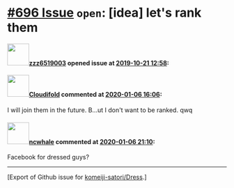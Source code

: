 # [\#696 Issue](https://github.com/komeiji-satori/Dress/issues/696) `open`: [idea] let's rank them

#### <img src="https://avatars.githubusercontent.com/u/1625608?u=f0e5130dd11a4b783c22032b6b7708ecc8e72401&v=4" width="50">[zzz6519003](https://github.com/zzz6519003) opened issue at [2019-10-21 12:58](https://github.com/komeiji-satori/Dress/issues/696):



#### <img src="https://avatars.githubusercontent.com/u/55614332?u=e82225b16e30f1c4e24e5910229247449fe39ca8&v=4" width="50">[Cloudifold](https://github.com/Cloudifold) commented at [2020-01-06 16:06](https://github.com/komeiji-satori/Dress/issues/696#issuecomment-571198162):

I will join them in the future.
B...ut I don't want to be ranked.
qwq

#### <img src="https://avatars.githubusercontent.com/u/1552933?u=9664330f35c0bb90fc46ed4210dfea8a89dd6340&v=4" width="50">[ncwhale](https://github.com/ncwhale) commented at [2020-01-06 21:10](https://github.com/komeiji-satori/Dress/issues/696#issuecomment-571315881):

Facebook for dressed guys?


-------------------------------------------------------------------------------



[Export of Github issue for [komeiji-satori/Dress](https://github.com/komeiji-satori/Dress).]
